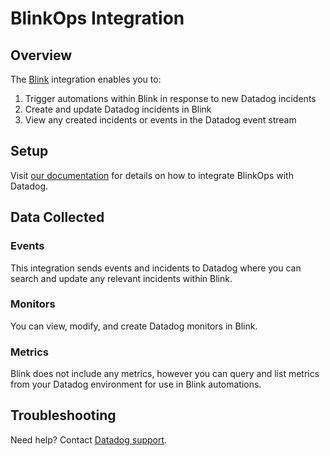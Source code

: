 # BlinkOps Integration

## Overview

The [Blink][1] integration enables you to:
1. Trigger automations within Blink in response to new Datadog incidents 
2. Create and update Datadog incidents in Blink 
3. View any created incidents or events in the Datadog event stream

## Setup

Visit [our documentation][2] for details on how to integrate BlinkOps with Datadog.

## Data Collected

### Events

This integration sends events and incidents to Datadog where you can search and update any relevant incidents within Blink. 

### Monitors

You can view, modify, and create Datadog monitors in Blink.

### Metrics

Blink does not include any metrics, however you can query and list metrics from your Datadog environment for use in Blink automations.

## Troubleshooting

Need help? Contact [Datadog support][3].

[1]: https://app.blinkops.com/
[2]: https://www.docs.blinkops.com/docs/Integrations/Datadog/
[3]: https://docs.datadoghq.com/help/

